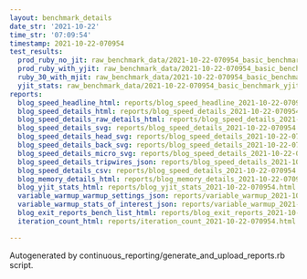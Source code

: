 ```yaml
---
layout: benchmark_details
date_str: '2021-10-22'
time_str: '07:09:54'
timestamp: 2021-10-22-070954
test_results:
  prod_ruby_no_jit: raw_benchmark_data/2021-10-22-070954_basic_benchmark_prod_ruby_no_jit.json
  prod_ruby_with_yjit: raw_benchmark_data/2021-10-22-070954_basic_benchmark_prod_ruby_with_yjit.json
  ruby_30_with_mjit: raw_benchmark_data/2021-10-22-070954_basic_benchmark_ruby_30_with_mjit.json
  yjit_stats: raw_benchmark_data/2021-10-22-070954_basic_benchmark_yjit_stats.json
reports:
  blog_speed_headline_html: reports/blog_speed_headline_2021-10-22-070954.html
  blog_speed_details_html: reports/blog_speed_details_2021-10-22-070954.html
  blog_speed_details_raw_details_html: reports/blog_speed_details_2021-10-22-070954.raw_details.html
  blog_speed_details_svg: reports/blog_speed_details_2021-10-22-070954.svg
  blog_speed_details_head_svg: reports/blog_speed_details_2021-10-22-070954.head.svg
  blog_speed_details_back_svg: reports/blog_speed_details_2021-10-22-070954.back.svg
  blog_speed_details_micro_svg: reports/blog_speed_details_2021-10-22-070954.micro.svg
  blog_speed_details_tripwires_json: reports/blog_speed_details_2021-10-22-070954.tripwires.json
  blog_speed_details_csv: reports/blog_speed_details_2021-10-22-070954.csv
  blog_memory_details_html: reports/blog_memory_details_2021-10-22-070954.html
  blog_yjit_stats_html: reports/blog_yjit_stats_2021-10-22-070954.html
  variable_warmup_warmup_settings_json: reports/variable_warmup_2021-10-22-070954.warmup_settings.json
  variable_warmup_stats_of_interest_json: reports/variable_warmup_2021-10-22-070954.stats_of_interest.json
  blog_exit_reports_bench_list_html: reports/blog_exit_reports_2021-10-22-070954.bench_list.html
  iteration_count_html: reports/iteration_count_2021-10-22-070954.html

---
```

Autogenerated by continuous_reporting/generate_and_upload_reports.rb script.
